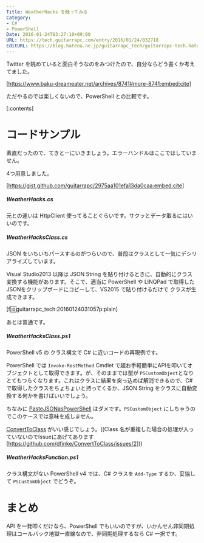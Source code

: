 ```yaml
---
Title: WeatherHacks を触ってみる
Category:
- C#
- PowerShell
Date: 2016-01-24T03:27:18+09:00
URL: https://tech.guitarrapc.com/entry/2016/01/24/032718
EditURL: https://blog.hatena.ne.jp/guitarrapc_tech/guitarrapc-tech.hatenablog.com/atom/entry/6653586347154292648
---
```


Twitter を眺めていると面白そうなのをみつけたので、自分ならどう書くか考えてました。

[https://www.baku-dreameater.net/archives/8741#more-8741:embed:cite]

ただやるのでは楽しくないので、PowerShell との比較です。


[:contents]

# コードサンプル

素直だったので、てきとーにいきましょう。エラーハンドルはここではしていません。

4つ用意しました。

[https://gist.github.com/guitarrapc/2975aa101efa13da0caa:embed:cite]

##### WeatherHacks.cs

元との違いは HttpClient 使ってることぐらいです。サクッとデータ取るにはいいのです。

##### WeatherHacksClass.cs

JSON をいちいちパースするのがつらいので、普段はクラスとして一気にデシリアライズしています。

Visual Studio2013 以降は JSON String を貼り付けるときに、自動的にクラス変換する機能があります。そこで、適当に PowerShell や LINQPad で取得したJSONをクリップボードにコピーして、VS2015 で貼り付けるだけで クラスが生成できます。

[f:id:guitarrapc_tech:20160124031057p:plain]

あとは普通です。

##### WeatherHacksClass.ps1

PowerShell v5 の クラス構文で C# に近いコードの再現例です。

PowerShell では ```Invoke-RestMethod``` Cmdlet で超お手軽簡単にAPIを叩いてオブジェクトとして取得できます。が、そのままでは型が ```PSCustomObject```となりとてもつらくなります。これはクラスに結果を突っ込めば解消できるので、C# で取得したクラスをちょちょいと持ってくるか、JSON String をクラスに自動変換する何かを書けばいいでしょう。

ちなみに [PasteJSONasPowerShell](https://github.com/dfinke/PasteJSONasPowerShell) はダメです。```PSCustomObject``` にしちゃうのでこのケースでは意味を成しません。

[ConvertToClass](https://www.powershellgallery.com/packages/ConvertToClass) がいい感じでしょう。((Class 名が重複した場合の処理が入っていないのでIssueにあげてあります [https://github.com/dfinke/ConvertToClass/issues/2]))

##### WeatherHacksFunction.ps1

クラス構文がない PowerShell v4 では、C# クラスを ```Add-Type``` するか、妥協して ```PSCustomObject``` でどうぞ。

# まとめ

API を一発叩くだけなら、PowerShell でもいいのですが、いかんせん非同期処理はコールバック地獄一直線なので、非同期処理するなら C# 一択です。
